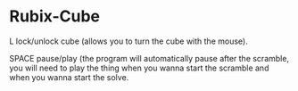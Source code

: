 # Rubix-Cube

L lock/unlock cube (allows you to turn the cube with the mouse).

SPACE pause/play (the program will automatically pause after the scramble, you will need to play the thing when you wanna start the scramble and when you wanna start the solve.
